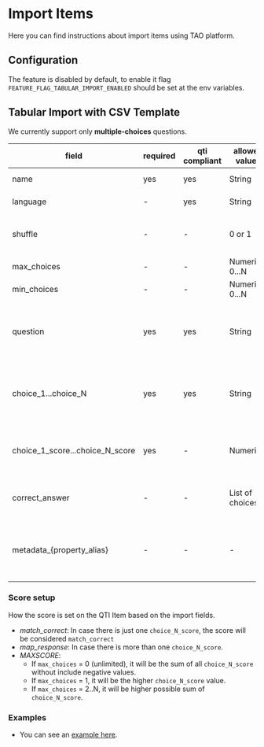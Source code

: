 # Import Items

Here you can find instructions about import items using TAO platform.

## Configuration
The feature is disabled by default, to enable it flag `FEATURE_FLAG_TABULAR_IMPORT_ENABLED` should be set at the env variables.

## Tabular Import with CSV Template

We currently support only **multiple-choices** questions.

| field | required | qti compliant | allowed values | Default value | existent on tao | Comments |
|---|---|---|---|---|---|---|
| name | yes | yes | String | - | - | Valid QTI string |
| language | - | yes | String | Default setting | - | Valid QTI language |
| shuffle | - | - | 0 or 1 | 0 | - | Whenever or not shuffle choices |
| max_choices | - | - | Numeric 0...N | 0 | - | 0 means unlimited |
| min_choices | - | - | Numeric 0...N | 0 | - | - |
| question | yes | yes | String | - | - | String, including QTI compatible XHTML elements |
| choice_1...choice_N | yes | yes | String | - | - | String, including QTI compatible XHTML elements |
| choice_1_score...choice_N_score | yes | - | Numerical | - | - | MUST be 1 to 1 with the previous field |
| correct_answer | - | - | List of choices | - | List of choices separated by "," |
| metadata_{property_alias} | - | - | - | - | Matching properties based on existent property alias |

### Score setup

How the score is set on the QTI Item based on the import fields.

- *match_correct*: In case there is just one `choice_N_score`, the score will be considered `match_correct`
- *map_response*: In case there is more than one `choice_N_score`.
- *MAXSCORE*:
    - If `max_choices` = 0 (unlimited), it will be the sum of all `choice_N_score` without include negative values.
    - If `max_choices` = 1, it will be the higher `choice_N_score` value.
    - If `max_choices` = 2..N, it will be higher possible sum of `choice_N_score`.

### Examples

- You can see an [example here](./../../templates/import/import.sample.csv).
